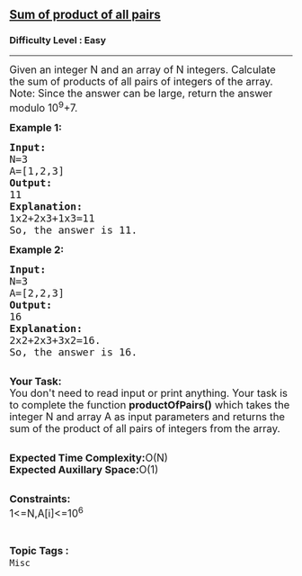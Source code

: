 <h2><a href="https://practice.geeksforgeeks.org/problems/sum-of-product-of-all-pairs0927/1?utm_source=gfg&utm_medium=article&utm_campaign=bottom_sticky_on_article">Sum of product of all pairs</a></h2><h3>Difficulty Level : Easy</h3><hr><div class="problems_problem_content__Xm_eO"><p><span style="font-size:18px">Given an integer N and an array of N integers. Calculate the sum of products of all pairs of integers of the array.<br>
Note: Since the answer can be large, return the answer modulo&nbsp;10<sup>9</sup>+7.</span></p>

<p><span style="font-size:18px"><strong>Example 1:</strong></span></p>

<pre><span style="font-size:18px"><strong>Input:</strong>
N=3
A=[1,2,3]
<strong>Output:</strong>
11
<strong>Explanation:</strong>
1x2+2x3+1x3=11
So, the answer is 11.</span></pre>

<p><span style="font-size:18px"><strong>Example 2:</strong></span></p>

<pre><span style="font-size:18px"><strong>Input:</strong>
N=3
A=[2,2,3]
<strong>Output:</strong>
16
<strong>Explanation:</strong>
2x2+2x3+3x2=16.
So, the answer is 16.</span></pre>

<p><br>
<span style="font-size:18px"><strong>Your Task:</strong><br>
You don't need to&nbsp;read input or print anything. Your task is to complete the function <strong>productOfPairs()</strong> which takes the integer N and array A as input parameters and returns the sum of the product of all pairs of integers from the array.</span></p>

<p><br>
<span style="font-size:18px"><strong>Expected Time Complexity:</strong>O(N)<br>
<strong>Expected Auxillary Space:</strong>O(1)</span><br>
&nbsp;</p>

<p><span style="font-size:18px"><strong>Constraints:</strong><br>
1&lt;=N,A[i]&lt;=10<sup>6</sup></span></p>
</div><br><p><span style=font-size:18px><strong>Topic Tags : </strong><br><code>Misc</code>&nbsp;